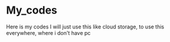 # My_codes
Here is my codes
I will just use this like cloud storage, to use this everywhere, where i don't have pc
